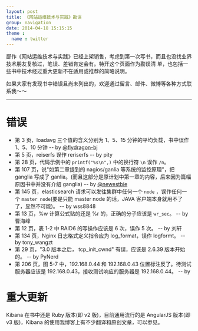 ```yaml
---
layout: post
title: 《网站运维技术与实践》勘误
group: navigation
date: 2014-04-18 15:15:15
theme :
  name : twitter
---
```


鄙作《网站运维技术与实践》已经上架销售，考虑到第一次写书，而且也没找业界技术朋友复核过，笔误、差错肯定会有。特开这个页面作为勘误清
单，也包括一些书中技术经过重大更新不在适用或推荐的简略说明。

如果大家有发现书中错误且尚未列出的，欢迎通过留言、邮件、微博等各种方式联系我～～

--------------------------------------------------

错误
=====================

* 第 3 页，loadavg 三个值的含义分别为 1、5、15 分钟的平均负载，书中误作 1、5、10 分钟 -- by [@flydragon-bj](http://weibo.com/u/1791163113)
* 第 5 页，reiserfs 误作 reriserfs -- by pity
* 第 28 页，代码示例中的 `printf("%s\n",)` 中的换行符 `\n` 误作 `/n`。
* 第 107 页，说"如第二章提到的 nagios/ganlia 等系统的监控原理"，把 ganglia 写成了 ganlia。(而且这部分是原计划中第一章的内容，后来因为篇幅原因书中并没有介绍 ganglia) -- by [@newestbie](http://weibo.com/newestbie)
* 第 145 页，elasticsearch 请求可以发往集群中任何一个 `node` ，误作任何一个 `master node`(要是只能 master node 的话，JAVA 客户端本身就用不了了，显然不可能)。 --  by wss8848
* 第 13 页，%w 计算公式贴的还是 %r 的，正确的分子应该是 `wr_sec`。 -- by 曹海峰
* 第 12 页，表 1-2 中 RAID6 的写操作应该是 6 次，误作 5 次。 -- by 刘轩
* 第 134 页，Nginx 日志格式定义指令应为 log_format，误作 logformt。 -- by tony_wangzt
* 第 29 页，"3.0 版本之后， tcp_init_cwnd" 有误，应该是 2.6.39 版本开始的。 -- by PyNerd
* 第 206 页，图 5-7 中，192.168.0.44 和 192.168.0.43 位置标注反了。待测试服务器应该是 192.168.0.43，接收测试响应的服务器是 192.168.0.44。 -- by 

重大更新
======================

Kibana 在书中还是 Ruby 版本(即 v2 版)，目前通用流行的是 AngularJS 版本(即 v3 版)，Kibana 的使用我博客上有不少翻译和原创文章，可以参见。

